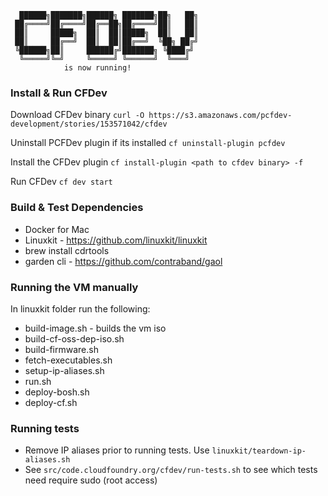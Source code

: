 <!-- language: lang-none -->

      ██████╗███████╗██████╗ ███████╗██╗   ██╗
     ██╔════╝██╔════╝██╔══██╗██╔════╝██║   ██║
     ██║     █████╗  ██║  ██║█████╗  ██║   ██║
     ██║     ██╔══╝  ██║  ██║██╔══╝  ╚██╗ ██╔╝
     ╚██████╗██║     ██████╔╝███████╗ ╚████╔╝
      ╚═════╝╚═╝     ╚═════╝ ╚══════╝  ╚═══╝
                is now running!




### Install & Run CFDev
Download CFDev binary
`curl -O https://s3.amazonaws.com/pcfdev-development/stories/153571042/cfdev`

Uninstall PCFDev plugin if its installed
`cf uninstall-plugin pcfdev`

Install the CFDev plugin
`cf install-plugin <path to cfdev binary> -f`

Run CFDev
`cf dev start`

### Build & Test Dependencies
- Docker for Mac
- Linuxkit - https://github.com/linuxkit/linuxkit
- brew install cdrtools
- garden cli - https://github.com/contraband/gaol

### Running the VM manually

In linuxkit folder run the following:
- build-image.sh - builds the vm iso
- build-cf-oss-dep-iso.sh
- build-firmware.sh
- fetch-executables.sh
- setup-ip-aliases.sh
- run.sh
- deploy-bosh.sh
- deploy-cf.sh

### Running tests

- Remove IP aliases prior to running tests. Use `linuxkit/teardown-ip-aliases.sh`
- See `src/code.cloudfoundry.org/cfdev/run-tests.sh` to see which tests need require sudo (root access)
